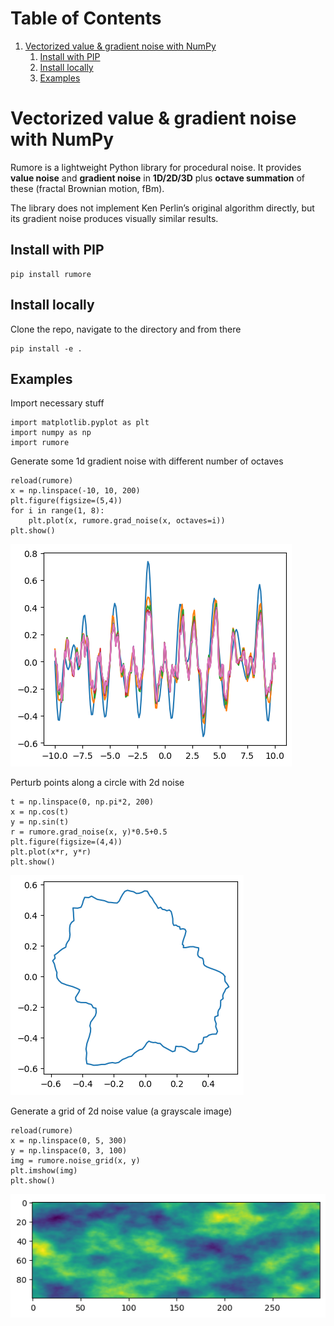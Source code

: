 
# Table of Contents

1.  [Vectorized value & gradient noise with NumPy](#org1c78bb5)
    1.  [Install with PIP](#orgace0d7f)
    2.  [Install locally](#org6a00525)
    3.  [Examples](#orgfeda3dc)



<a id="org1c78bb5"></a>

# Vectorized value & gradient noise with NumPy

Rumore is a lightweight Python library for procedural noise. It provides **value noise** and **gradient noise** in **1D/2D/3D** plus **octave summation** of these (fractal Brownian motion, fBm).

The library does not implement Ken Perlin’s original algorithm directly, but its gradient noise produces visually similar results.


<a id="orgace0d7f"></a>

## Install with PIP

    pip install rumore


<a id="org6a00525"></a>

## Install locally

Clone the repo, navigate to the directory and from there

    pip install -e .


<a id="orgfeda3dc"></a>

## Examples

Import necessary stuff

    import matplotlib.pyplot as plt
    import numpy as np
    import rumore

Generate some 1d gradient noise with different number of octaves

    reload(rumore)
    x = np.linspace(-10, 10, 200)
    plt.figure(figsize=(5,4))
    for i in range(1, 8):
        plt.plot(x, rumore.grad_noise(x, octaves=i))
    plt.show()

![img](https://raw.githubusercontent.com/colormotor/rumore/main/figures/1d.png)

Perturb points along a circle with 2d noise

    t = np.linspace(0, np.pi*2, 200)
    x = np.cos(t)
    y = np.sin(t)
    r = rumore.grad_noise(x, y)*0.5+0.5
    plt.figure(figsize=(4,4))
    plt.plot(x*r, y*r)
    plt.show()

![img](https://raw.githubusercontent.com/colormotor/rumore/main/figures/2d.png)

Generate a grid of 2d noise value (a grayscale image)

    reload(rumore)
    x = np.linspace(0, 5, 300)
    y = np.linspace(0, 3, 100)
    img = rumore.noise_grid(x, y)
    plt.imshow(img)
    plt.show()

![img](https://raw.githubusercontent.com/colormotor/rumore/main/figures/2d_grid.png)

